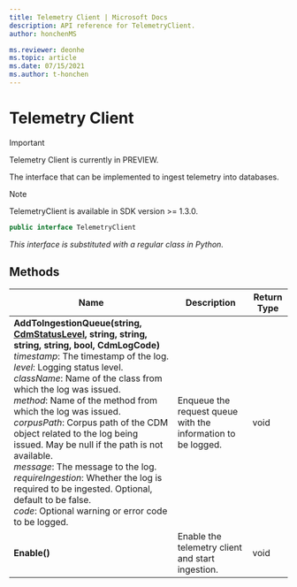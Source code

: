 ```yaml
---
title: Telemetry Client | Microsoft Docs
description: API reference for TelemetryClient.
author: honchenMS

ms.reviewer: deonhe 
ms.topic: article
ms.date: 07/15/2021
ms.author: t-honchen
---
```


# Telemetry Client

> [!IMPORTANT]
> Telemetry Client is currently in PREVIEW.

The interface that can be implemented to ingest telemetry into databases.

> [!NOTE]
> TelemetryClient is available in SDK version >= 1.3.0.

```csharp
public interface TelemetryClient
```
*This interface is substituted with a regular class in Python.*

## Methods
|Name|Description|Return Type|
|---|---|---|
|**AddToIngestionQueue(string, [CdmStatusLevel](../cdm/statuslevel.md), string, string, string, string, bool, CdmLogCode)**<br/>*timestamp*: The timestamp of the log.<br/>*level*: Logging status level.<br/>*className*: Name of the class from which the log was issued.<br/>*method*:  Name of the method from which the log was issued.<br/>*corpusPath*: Corpus path of the CDM object related to the log being issued. May be null if the path is not available.<br/>*message*: The message to the log.<br/>*requireIngestion*: Whether the log is required to be ingested. Optional, default to be false.<br/>*code*: Optional warning or error code to be logged.|Enqueue the request queue with the information to be logged.|void|
|**Enable()**|Enable the telemetry client and start ingestion.|void|
